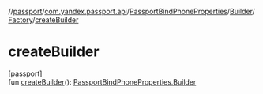//[passport](../../../../../index.md)/[com.yandex.passport.api](../../../index.md)/[PassportBindPhoneProperties](../../index.md)/[Builder](../index.md)/[Factory](index.md)/[createBuilder](create-builder.md)

# createBuilder

[passport]\
fun [createBuilder](create-builder.md)(): [PassportBindPhoneProperties.Builder](../index.md)
